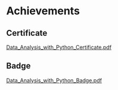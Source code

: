 

# Achievements
## Certificate
[Data_Analysis_with_Python_Certificate.pdf](https://prod-files-secure.s3.us-west-2.amazonaws.com/03e82b26-cccb-4906-bb56-adabcbdc0655/1aa3a050-2338-4a85-85d5-899bad17a31c/Data_Analysis_with_Python_Certificate.pdf?X-Amz-Algorithm=AWS4-HMAC-SHA256&X-Amz-Content-Sha256=UNSIGNED-PAYLOAD&X-Amz-Credential=ASIAZI2LB4667PIBOSQH%2F20250204%2Fus-west-2%2Fs3%2Faws4_request&X-Amz-Date=20250204T171247Z&X-Amz-Expires=3600&X-Amz-Security-Token=IQoJb3JpZ2luX2VjEBkaCXVzLXdlc3QtMiJGMEQCIDaqK80BheE%2BGqPjJcUlInniCsvP1%2BEL%2FpKS1d7MIr0aAiA4YkGOg%2B7TsxggvK6RM0mtWM21o8wyaIyC%2B3Z6%2FToUeyr%2FAwgyEAAaDDYzNzQyMzE4MzgwNSIMuykEL%2Bf26QMTgGumKtwDxBrZMACpJTABV%2FcQMtII3zjbKIU6XwJ0mCVb14bOVGDMjye6JO5ktTAp41AKPsfmjfCc1%2BiEPva5qnzqasdt%2BdnkslYKF%2FfjC8eAdf8VLMVsUhsnAissh6gcN2Es9ea9QY8mUJSWn2hU%2FdDu%2BG655QV%2BaMNjxqyMZ5KyuU%2BkNTKJwQuYv0mLEyEkjS9yyzPVgjaqY5ltgrxO2Pi8p6qIwtnTI3dtG4207OGLtKk3LvTq2fB1xRUMP4ZKdjROEOQIKk0hsr%2F6W%2BQXd0TcxyvWGk8xTiCeeORMJsD21zAOrMxQSGQbopT1qjBUSVMRyp%2BHuS5URWTbW5csLzpFSd%2BoCZCEQz%2B3nr0TLgJXSOO2oaAF7nOaFqJVaxaA%2BD%2BD25tz3oT6CcW2KdWtDEHQhvTcZ9sgC4D7updzqHGlKJLoiqkhaUiuPgtQJCTr15pXsjVCWAJ%2BxIP%2B3ib4dDLnMX9tkuvm%2BiZBVYKnFH13Kxz%2FCjCmaHx%2Bqkmv0wDXsiLAceBkHb%2FbqUdX9ke7MsXXCELRspcdrvnCig2TRzJ0MBxVMYeJsphZtqNk971QQYzDIFivUNhLtHoRgk3F95KhFgUKAP3M5pzTieOMIWK3bajYr1BOLc%2F38hi4%2B7gzMBUw1IOJvQY6pgEVImWpGgBdkPRHze6IyLyWpwAILuq0HFI%2BDFxRhXgg74JkObnL4XmBPBt2pHfKWYsp0q7To1%2F2%2FDN0VcaQOIZAkcuhmEm5VAk0PDLzPDVJ8%2BwT45w5KAp1BGNK2VirYtEGas5MjzpI72ASKcwsBEuF9Sj1MsTBMjwzZzozz3c9V6cZubfOsRBsG6TWegGvD37o8nh9XoCtN70EPkPloB1moSHLrYOJ&X-Amz-Signature=306c7c49e095835fee99044f380144e93da467361382a06ff8cca6d2eb4a6621&X-Amz-SignedHeaders=host&x-id=GetObject)
## Badge
[Data_Analysis_with_Python_Badge.pdf](https://prod-files-secure.s3.us-west-2.amazonaws.com/03e82b26-cccb-4906-bb56-adabcbdc0655/4fa9bcf8-b584-40dd-8775-c0bfadf6a6f0/Data_Analysis_with_Python_Badge.pdf?X-Amz-Algorithm=AWS4-HMAC-SHA256&X-Amz-Content-Sha256=UNSIGNED-PAYLOAD&X-Amz-Credential=ASIAZI2LB4667PIBOSQH%2F20250204%2Fus-west-2%2Fs3%2Faws4_request&X-Amz-Date=20250204T171247Z&X-Amz-Expires=3600&X-Amz-Security-Token=IQoJb3JpZ2luX2VjEBkaCXVzLXdlc3QtMiJGMEQCIDaqK80BheE%2BGqPjJcUlInniCsvP1%2BEL%2FpKS1d7MIr0aAiA4YkGOg%2B7TsxggvK6RM0mtWM21o8wyaIyC%2B3Z6%2FToUeyr%2FAwgyEAAaDDYzNzQyMzE4MzgwNSIMuykEL%2Bf26QMTgGumKtwDxBrZMACpJTABV%2FcQMtII3zjbKIU6XwJ0mCVb14bOVGDMjye6JO5ktTAp41AKPsfmjfCc1%2BiEPva5qnzqasdt%2BdnkslYKF%2FfjC8eAdf8VLMVsUhsnAissh6gcN2Es9ea9QY8mUJSWn2hU%2FdDu%2BG655QV%2BaMNjxqyMZ5KyuU%2BkNTKJwQuYv0mLEyEkjS9yyzPVgjaqY5ltgrxO2Pi8p6qIwtnTI3dtG4207OGLtKk3LvTq2fB1xRUMP4ZKdjROEOQIKk0hsr%2F6W%2BQXd0TcxyvWGk8xTiCeeORMJsD21zAOrMxQSGQbopT1qjBUSVMRyp%2BHuS5URWTbW5csLzpFSd%2BoCZCEQz%2B3nr0TLgJXSOO2oaAF7nOaFqJVaxaA%2BD%2BD25tz3oT6CcW2KdWtDEHQhvTcZ9sgC4D7updzqHGlKJLoiqkhaUiuPgtQJCTr15pXsjVCWAJ%2BxIP%2B3ib4dDLnMX9tkuvm%2BiZBVYKnFH13Kxz%2FCjCmaHx%2Bqkmv0wDXsiLAceBkHb%2FbqUdX9ke7MsXXCELRspcdrvnCig2TRzJ0MBxVMYeJsphZtqNk971QQYzDIFivUNhLtHoRgk3F95KhFgUKAP3M5pzTieOMIWK3bajYr1BOLc%2F38hi4%2B7gzMBUw1IOJvQY6pgEVImWpGgBdkPRHze6IyLyWpwAILuq0HFI%2BDFxRhXgg74JkObnL4XmBPBt2pHfKWYsp0q7To1%2F2%2FDN0VcaQOIZAkcuhmEm5VAk0PDLzPDVJ8%2BwT45w5KAp1BGNK2VirYtEGas5MjzpI72ASKcwsBEuF9Sj1MsTBMjwzZzozz3c9V6cZubfOsRBsG6TWegGvD37o8nh9XoCtN70EPkPloB1moSHLrYOJ&X-Amz-Signature=fc48a6226a019b3c99314a8f1d626062b1eb686a0b044d044edbbc4f427f6733&X-Amz-SignedHeaders=host&x-id=GetObject)
